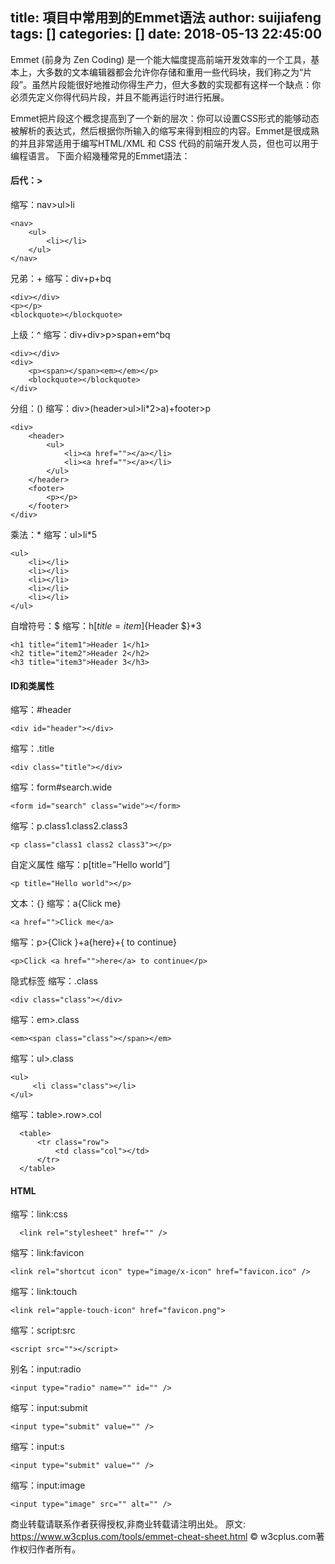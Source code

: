 title: 項目中常用到的Emmet语法
author: suijiafeng
tags: []
categories: []
date: 2018-05-13 22:45:00
---
Emmet (前身为 Zen Coding) 是一个能大幅度提高前端开发效率的一个工具，基本上，大多数的文本编辑器都会允许你存储和重用一些代码块，我们称之为“片段”。虽然片段能很好地推动你得生产力，但大多数的实现都有这样一个缺点：你必须先定义你得代码片段，并且不能再运行时进行拓展。

Emmet把片段这个概念提高到了一个新的层次：你可以设置CSS形式的能够动态被解析的表达式，然后根据你所输入的缩写来得到相应的内容。Emmet是很成熟的并且非常适用于编写HTML/XML 和 CSS 代码的前端开发人员，但也可以用于编程语言。
下面介紹幾種常見的Emmet語法：

#### 后代：> ####
缩写：nav>ul>li
	
	<nav>
	    <ul>
	        <li></li>
	    </ul>
	</nav>
兄弟：+
缩写：div+p+bq
	
	<div></div>
	<p></p>
	<blockquote></blockquote>
上级：^
缩写：div+div>p>span+em^bq
	
	<div></div>
	<div>
	    <p><span></span><em></em></p>
	    <blockquote></blockquote>
	</div>

分组：()
缩写：div>(header>ul>li*2>a)+footer>p

	<div>
	    <header>
	        <ul>
	            <li><a href=""></a></li>
	            <li><a href=""></a></li>
	        </ul>
	    </header>
	    <footer>
	        <p></p>
	    </footer>
	</div>

乘法：*
缩写：ul>li*5
	
	<ul>
	    <li></li>
	    <li></li>
	    <li></li>
	    <li></li>
	    <li></li>
	</ul>
自增符号：$
缩写：h$[title=item$]{Header $}*3
	
	<h1 title="item1">Header 1</h1>
	<h2 title="item2">Header 2</h2>
	<h3 title="item3">Header 3</h3>
#### ID和类属性 ####

缩写：#header

	<div id="header"></div>
缩写：.title

	<div class="title"></div>
缩写：form#search.wide

	<form id="search" class="wide"></form>
缩写：p.class1.class2.class3

	<p class="class1 class2 class3"></p>
自定义属性
缩写：p[title=”Hello world”]

	<p title="Hello world"></p>

文本：{}
缩写：a{Click me}

	<a href="">Click me</a>
    
缩写：p>{Click }+a{here}+{ to continue}

	<p>Click <a href="">here</a> to continue</p>
隐式标签
缩写：.class

    <div class="class"></div>
缩写：em>.class

    <em><span class="class"></span></em>
缩写：ul>.class

    <ul>
         <li class="class"></li>
    </ul>
缩写：table>.row>.col

	  <table>
	      <tr class="row">
	          <td class="col"></td>
	      </tr>
	  </table>
#### HTML ####
缩写：link:css

	  <link rel="stylesheet" href="" />


缩写：link:favicon

	<link rel="shortcut icon" type="image/x-icon" href="favicon.ico" />

缩写：link:touch

	<link rel="apple-touch-icon" href="favicon.png">


缩写：script:src

	<script src=""></script>

别名：input:radio

	<input type="radio" name="" id="" />


缩写：input:submit

	<input type="submit" value="" />
缩写：input:s

	<input type="submit" value="" />
缩写：input:image

	<input type="image" src="" alt="" />



商业转载请联系作者获得授权,非商业转载请注明出处。
原文: https://www.w3cplus.com/tools/emmet-cheat-sheet.html © w3cplus.com著作权归作者所有。